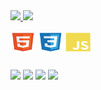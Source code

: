<div>
    <a href="https://github.com/Lennyie">
        <img height="100em" src="https://github-readme-stats.vercel.app/api?username=anuraghazra&show_icons=true&theme=radical">
        <img height="100em" src="https://github-readme-stats.vercel.app/api/top-langs/?username=anuraghazra&hide_progress=true">
    </a>
</div>


<div style="display: inline_block"><br>
    <img align="center" alt="Lenny-HTML" height="30" width="40" src="https://raw.githubusercontent.com/devicons/devicon/master/icons/html5/html5-original.svg">
  <img align="center" alt="Lenny-CSS" height="30" width="40" src="https://raw.githubusercontent.com/devicons/devicon/master/icons/css3/css3-original.svg">
  <img align="center" alt="Lenny-Js" height="30" width="40" src="https://raw.githubusercontent.com/devicons/devicon/master/icons/javascript/javascript-plain.svg">
  <!--<img align="center" alt="Lenny-Ts" height="30" width="40" src="https://raw.githubusercontent.com/devicons/devicon/master/icons/typescript/typescript-plain.svg">-->
  <!--<img align="center" alt="Lenny-React" height="30" width="40" src="https://raw.githubusercontent.com/devicons/devicon/master/icons/react/react-original.svg">-->
  <!--<img align="center" alt="Lenny-Python" height="30" width="40" src="https://raw.githubusercontent.com/devicons/devicon/master/icons/python/python-original.svg">-->
  <!--<img align="center" alt="Lenny-Csharp" height="30" width="40" src="https://raw.githubusercontent.com/devicons/devicon/master/icons/csharp/csharp-original.svg">-->
</div>
  
  ##
 
<div> 
  <a href="https://www.instagram.com/isma.m.medeiros/" target="_blank"><img src="https://img.shields.io/badge/-Instagram-%23E4405F?style=for-the-badge&logo=instagram&logoColor=white" target="_blank"></a>
 	<a href="https://www.twitch.tv/lennyei" target="_blank"><img src="https://img.shields.io/badge/Twitch-9146FF?style=for-the-badge&logo=twitch&logoColor=white" target="_blank"></a>
 <a href="https://discord.gg/sBaN8Ka9r6" target="_blank"><img src="https://img.shields.io/badge/Discord-7289DA?style=for-the-badge&logo=discord&logoColor=white" target="_blank"></a> 
  <a href = "mailto:ismaelzmedeiros007@gmail.com"><img src="https://img.shields.io/badge/-Gmail-%23333?style=for-the-badge&logo=gmail&logoColor=white" target="_blank"></a>
  
  
</div>
